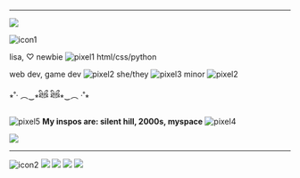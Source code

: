 __ __
<a href="https://external-media.spacehey.net"><img src="https://external-media.spacehey.net/media/s6DCPv0AhDXuO7JDtR9gLNbBpzmmvT-wx44p46PFRark=/https://64.media.tumblr.com/3974f88c25a1ab9fc4dad68ef98bab8f/f64ceba3f2235b31-6a/s640x960/40bdd0e9f50c41a2d16572cc78863a446d00ef46.pnj"/></a>

![icon1](https://64.media.tumblr.com/d0f751bffb30424bf9978284f4ca49b0/8382a24005a6fbaf-ee/s500x750/78e6ea4a7629dac370cdf9cccb56de79b8daffaa.pnj)</P>

lisa,  ♡ newbie ![pixel1](http://dl.glitter-graphics.net/pub/3058/3058251t4udpjlpsc.gif) html/css/python

web dev, game dev
![pixel2](https://maguro.carrd.co/assets/images/gallery01/12e2c80c_original.gif?v=50a2d75d) she/they ![pixel3](https://maguro.carrd.co/assets/images/gallery01/e9357a16_original.gif?v=50a2d75d) minor ![pixel2](https://maguro.carrd.co/assets/images/gallery01/12e2c80c_original.gif?v=50a2d75d)

⭒˚‧ ︵‿⭒ཐིཋྀ ཐིཋྀ⭒‿︵ ‧˚⭒

![pixel5](https://external-media.spacehey.net/media/sNrAteJfDffBrwC1mf_4Y4cERePisiOG4b4EFR8xABdw=/https://64.media.tumblr.com/bddec45606e45baf08402f4429a64386/49148566a2e0c40c-c0/s75x75_c1/dfd1b212da22328902e3b4a00b56b0eac52da7c0.gifv) **My inspos are: silent hill, 2000s, myspace** ![pixel4](https://external-media.spacehey.net/media/sNrAteJfDffBrwC1mf_4Y4cERePisiOG4b4EFR8xABdw=/https://64.media.tumblr.com/bddec45606e45baf08402f4429a64386/49148566a2e0c40c-c0/s75x75_c1/dfd1b212da22328902e3b4a00b56b0eac52da7c0.gifv)

<a href="https://external-media.spacehey.net"><img src="https://external-media.spacehey.net/media/s6DCPv0AhDXuO7JDtR9gLNbBpzmmvT-wx44p46PFRark=/https://64.media.tumblr.com/3974f88c25a1ab9fc4dad68ef98bab8f/f64ceba3f2235b31-6a/s640x960/40bdd0e9f50c41a2d16572cc78863a446d00ef46.pnj"/></a>
__ __

![icon2](https://external-media.spacehey.net/media/s8nK4ApsyHjcTq2pfPlI-WuQZGwmkTgnt2fJovbX14sE=/https://64.media.tumblr.com/f6e32b367eba740e1d359a94b49996df/642e8381a18942ba-73/s400x600/4be2ae0bfaed07b1d15c9f739cb78e04a6a08a99.gifv)
<a href="https://external-media.spacehey.net"><img src="https://external-media.spacehey.net/media/s_DFxGAypq893fzXqpWI4oja7VoO7R74Ya7Bc4LBMCFw=/https://64.media.tumblr.com/92cb4884d53606c7233420e7f0b13f06/0a844093c4702aee-bb/s250x400/3eb2a46f0bf1b44aa1a1ee34723278284c2ac89d.gifv"/></a>
<a href="https://external-media.spacehey.net"><img src="https://external-media.spacehey.net/media/sZa0j9mm9QPNNVcWKWVsqDTmyx-lVtsLgdcfQELL7ihE=/https://64.media.tumblr.com/25da0f6413e2ca4584f8213f0883bdfa/aaa2c54ca6bb866a-c4/s100x200/5cd3979a000c506e5de67d5e5517044d2a426634.pnj"/></a>
<a href="https://external-media.spacehey.net"><img src="https://external-media.spacehey.net/media/szLkG1QG0o91dAvdmqfbwshkFn2wbOGeECxgSPmIDiBA=/https://64.media.tumblr.com/cc48125e658008761381e8e0862d5a9a/e369840a4783f3c8-13/s100x200/be44666a8a4af30a0c4cf887f98db7a989f9e4f1.gifv"/></a>
<a href="https://external-media.spacehey.net"><img src="https://external-media.spacehey.net/media/sp6mRzQlqXWbiDJhNGtGAHXjSJNUbeEbT57oM-60miSw=/https://64.media.tumblr.com/ffcfe55adbe609ac0a1e56aec7abcbab/aaa2c54ca6bb866a-6b/s100x200/625c644f39e382a76c036cf0bec95733d71ea62f.pnj"/></a>
